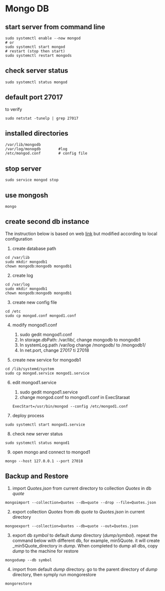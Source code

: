 # Mongo DB

## start server from command line
```
sudo systemctl enable --now mongod
# or
sudo systemctl start mongod
# restart (stop then start)
sudo systemctl restart mongods
```

## check server status
```
sudo systemctl status mongod
```
## default port 27017
to verify
```
sudo netstat -tunelp | grep 27017
```
## installed directories
```
/var/lib/mongodb
/var/log/monogdb        #log
/etc/mongod.conf        # config file
```
## stop server
```
sudo service mongod stop
```
## use mongosh
```
mongo
```

## create second db instance
The instruction below is based on web [link](https://medium.com/@akshay2gud/creating-multiple-instances-of-mongodb-on-server-and-setting-replication-of-database-5ead59e1e4d4) but modified according to local configuration

1. create database path
```
cd /var/lib
sudo mkdir mongodb1
chown mongodb:mongodb mongodb1
```
2. create log
```
cd /var/log
sudo mkdir mongodb1
chown mongodb:mongodb mongodb1
```
3. create new config file
```
cd /etc
sudo cp mongod.conf mongod1.conf
```

4. modify mongod1.conf
    1. sudo gedit mongod1.conf
    2. In storage.dbPath: /var/lib/, change mongodb to mongodb1
    3. In systemLog.path /var/log change /mongodb/ to /mongodb1/
    4. In net.port, change 27017 ti 27018


5. create new service for mongodb1
```
cd /lib/systemd/system
sudo cp mongod.service mongod1.service
```
6. edit mongod1.service
    1. sudo gedit mongod1.service
    2. change mongod.conf to mongod1.conf in ExecStaraat
    ```
    ExecStart=/usr/bin/mongod --config /etc/mongod1.conf
    ```

7. deploy process
```
sudo systemctl start mongod1.service
```
8. check new server status
```
sudo systemctl status mongod1
```
9. open mongo and connect to mongod1
```
mongo --host 127.0.0.1 --port 27018
```

## Backup and Restore

1. import _Quotes.json_ from current directory to collection _Quotes_ in db _quote_
```
mongoimport --collection=Quotes --db=quote --drop --file=Quotes.json
```

2. export collection _Quotes_ from db _quote_ to _Quotes.json_ in current directory
```
mongoexport --collection=Quotes --db=quote --out=Quotes.json
```

3. export db _symbol_ to default _dump_ directory (_dump/symbol_). repeat the command below with different db, for example, min5Quote. it will create _min5Quote_directory in _dump_. When completed to dump all dbs, copy _dump_ to the machine for restore
```
mongodump --db symbol
```

4. import from default _dump_ directory. go to the parent directory of _dump_ directory, then symply run mongorestore
```
mongorestore 
```

